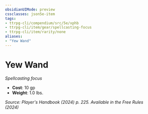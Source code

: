 ```yaml
---
obsidianUIMode: preview
cssclasses: json5e-item
tags:
- ttrpg-cli/compendium/src/5e/xphb
- ttrpg-cli/item/gear/spellcasting-focus
- ttrpg-cli/item/rarity/none
aliases: 
- "Yew Wand"
---
```

# Yew Wand
*Spellcasting focus*  


- **Cost**: 10 gp
- **Weight**: 1.0 lbs.

*Source: Player's Handbook (2024) p. 225. Available in the Free Rules (2024)*